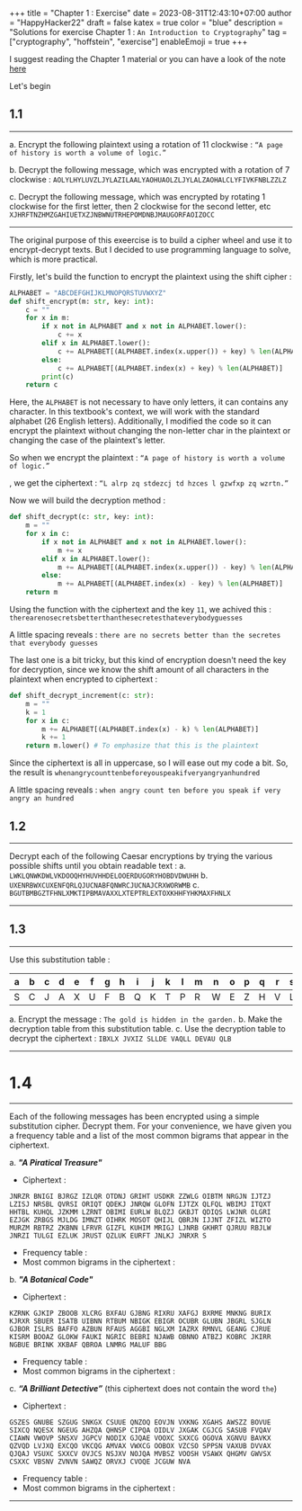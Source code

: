 +++
title = "Chapter 1 : Exercise"
date = 2023-08-31T12:43:10+07:00
author = "HappyHacker22"
draft = false
katex = true
color = "blue"
description = "Solutions for exercise Chapter 1 : `An Introduction to Cryptography`"
tag = ["cryptography", "hoffstein", "exercise"]
enableEmoji = true
+++

I suggest reading the Chapter 1 material or you can have a look of the note [here](./../note/)

Let's begin

## 1.1 
---
a. Encrypt the following plaintext using a rotation of 11 clockwise : 
<span> `“A page of history is worth a volume of logic.”` </span>
   
b. Decrypt the following message, which was encrypted with a rotation of 7 clockwise :
<span> `AOLYLHYLUVZLJYLAZILAALYAOHUAOLZLJYLALZAOHALCLYFIVKFNBLZZLZ` </span>
   
c. Decrypt the following message, which was encrypted by rotating 1 clockwise for the first letter, then 2 clockwise for the second letter, etc
<span> `XJHRFTNZHMZGAHIUETXZJNBWNUTRHEPOMDNBJMAUGORFAOIZOCC` </span>  

---

The original purpose of this exeercise is to build a cipher wheel and use it to encrypt-decrypt texts. But I decided to use programming language to solve, which is more practical.

Firstly, let's build the function to encrypt the plaintext using the shift cipher :

```Python
ALPHABET = "ABCDEFGHIJKLMNOPQRSTUVWXYZ"
def shift_encrypt(m: str, key: int):
    c = ""
    for x in m:
        if x not in ALPHABET and x not in ALPHABET.lower():
            c += x
        elif x in ALPHABET.lower():
            c += ALPHABET[(ALPHABET.index(x.upper()) + key) % len(ALPHABET)].lower()
        else:
            c += ALPHABET[(ALPHABET.index(x) + key) % len(ALPHABET)]
        print(c)
    return c
```

Here, the `ALPHABET` is not necessary to have only letters, it can contains any character. In this textbook's context, we will work with the standard alphabet (26 English letters). Additionally, I modified the code so it can encrypt the plaintext without changing the non-letter char in the plaintext or changing the case of the plaintext's letter.

So when we encrypt the plaintext : 
`“A page of history is worth a volume of logic.”`

, we get the ciphertext : 
`“L alrp zq stdezcj td hzces l gzwfxp zq wzrtn.”`

Now we will build the decryption method : 

```Python
def shift_decrypt(c: str, key: int):
    m = ""
    for x in c:
        if x not in ALPHABET and x not in ALPHABET.lower():
            m += x
        elif x in ALPHABET.lower():
            m += ALPHABET[(ALPHABET.index(x.upper()) - key) % len(ALPHABET)].lower()
        else:
            m += ALPHABET[(ALPHABET.index(x) - key) % len(ALPHABET)]
    return m
```

Using the function with the ciphertext and the key `11`, we achived this : 
`therearenosecretsbetterthanthesecretesthateverybodyguesses`

A little spacing reveals :
`there are no secrets better than the secretes that everybody guesses`

The last one is a bit tricky, but this kind of encryption doesn't need the key for decryption, since we know the shift amount of all characters in the plaintext when encrypted to ciphertext :

```Python
def shift_decrypt_increment(c: str):
    m = ""
    k = 1
    for x in c:
        m += ALPHABET[(ALPHABET.index(x) - k) % len(ALPHABET)]
        k += 1
    return m.lower() # To emphasize that this is the plaintext
```

Since the ciphertext is all in uppercase, so I will ease out my code a bit.
So, the result is 
`whenangrycounttenbeforeyouspeakifveryangryanhundred`

A little spacing reveals :
`when angry count ten before you speak if very angry an hundred`

## 1.2 
---

Decrypt each of the following Caesar encryptions by trying the various possible
shifts until you obtain readable text :
a. `LWKLQNWKDWLVKDOOQHYHUVHHDELOOERDUGORYHOBDVDWUHH`
b. `UXENRBWXCUXENFQRLQJUCNABFQNWRCJUCNAJCRXWORWMB`
c. `BGUTBMBGZTFHNLXMKTIPBMAVAXXLXTEPTRLEXTOXKHHFYHKMAXFHNLX`

---

## 1.3
---

Use this substitution table :

| a | b | c | d | e | f | g | h | i | j | k | l | m | n | o | p | q | r | s | t | u | v | w | x | y | z |
|---|---|---|---|---|---|---|---|---|---|---|---|---|---|---|---|---|---|---|---|---|---|---|---|---|---|
| S | C | J | A | X | U | F | B | Q | K | T | P | R | W | E | Z | H | V | L | I | G | Y | D | N | M | O |

a. Encrypt the message : `The gold is hidden in the garden.`
b. Make the decryption table from this substitution table.
c. Use the decryption table to decrypt the ciphertext : `IBXLX JVXIZ SLLDE VAQLL DEVAU QLB`

---

# 1.4

---

Each of the following messages has been encrypted using a simple substitution
cipher. Decrypt them. For your convenience, we have given you a frequency table and a list of the most common bigrams that appear in the ciphertext.

a. ***"A Piratical Treasure"***
+ Ciphertext : 

`JNRZR BNIGI BJRGZ IZLQR OTDNJ GRIHT USDKR ZZWLG OIBTM NRGJN
IJTZJ LZISJ NRSBL QVRSI ORIQT QDEKJ JNRQW GLOFN IJTZX QLFQL
WBIMJ ITQXT HHTBL KUHQL JZKMM LZRNT OBIMI EURLW BLQZJ GKBJT
QDIQS LWJNR OLGRI EZJGK ZRBGS MJLDG IMNZT OIHRK MOSOT QHIJL
QBRJN IJJNT ZFIZL WIZTO MURZM RBTRZ ZKBNN LFRVR GIZFL KUHIM
MRIGJ LJNRB GKHRT QJRUU RBJLW JNRZI TULGI EZLUK JRUST QZLUK
EURFT JNLKJ JNRXR S`

+ Frequency table : 
+ Most common bigrams in the ciphertext :

b. ***"A Botanical Code"***
+ Ciphertext : 

`KZRNK GJKIP ZBOOB XLCRG BXFAU GJBNG RIXRU XAFGJ BXRME MNKNG
BURIX KJRXR SBUER ISATB UIBNN RTBUM NBIGK EBIGR OCUBR GLUBN
JBGRL SJGLN GJBOR ISLRS BAFFO AZBUN RFAUS AGGBI NGLXM IAZRX
RMNVL GEANG CJRUE KISRM BOOAZ GLOKW FAUKI NGRIC BEBRI NJAWB
OBNNO ATBZJ KOBRC JKIRR NGBUE BRINK XKBAF QBROA LNMRG MALUF
BBG`

+ Frequency table : 
+ Most common bigrams in the ciphertext :

c. ***“A Brilliant Detective”*** (this ciphertext does not contain the word `the`)
+ Ciphertext :

`GSZES GNUBE SZGUG SNKGX CSUUE QNZOQ EOVJN VXKNG XGAHS AWSZZ
BOVUE SIXCQ NQESX NGEUG AHZQA QHNSP CIPQA OIDLV JXGAK CGJCG
SASUB FVQAV CIAWN VWOVP SNSXV JGPCV NODIX GJQAE VOOXC SXXCG
OGOVA XGNVU BAVKX QZVQD LVJXQ EXCQO VKCQG AMVAX VWXCG OOBOX
VZCSO SPPSN VAXUB DVVAX QJQAJ VSUXC SXXCV OVJCS NSJXV NOJQA
MVBSZ VOOSH VSAWX QHGMV GWVSX CSXXC VBSNV ZVNVN SAWQZ ORVXJ
CVOQE JCGUW NVA`

+ Frequency table : 
+ Most common bigrams in the ciphertext :

---

